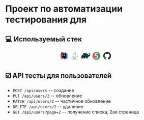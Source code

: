 # Проект по автоматизации тестирования для [<img width="10%" title="Bercut" src="media/icons/Reqres.png"/>](https://reqres.in/)

## :computer: Используемый стек
<p align="center">
<a href="https://www.jetbrains.com/idea/"><img width="6%" title="IntelliJ IDEA" src="media/icons/Intelij_IDEA.svg"/></a> 
<a href="https://www.java.com/"><img width="6%" title="Java" src="media/icons/Java.svg"/></a>
<a href="https://gradle.org/"><img width="6%" title="Gradle" src="media/icons/Gradle.svg"/></a> 
<a href="https://junit.org/junit5/"><img width="6%" title="JUnit5" src="media/icons/JUnit5.svg"/></a> 
<a href="https://github.com/"><img width="6%" title="GitHub" src="media/icons/GitHub.svg"/></a> 
</p>

## :ballot_box_with_check: API тесты для пользователей

- ```POST /api/users``` -- создание
- ```PUT /api/users/2``` -- обновление
- ```PATCH /api/users/2``` -- частичное обновление
- ```DELETE /api/users/2``` -- удаление 
- ```GET /api/users?page=2``` -- получение списка, 2ая страница